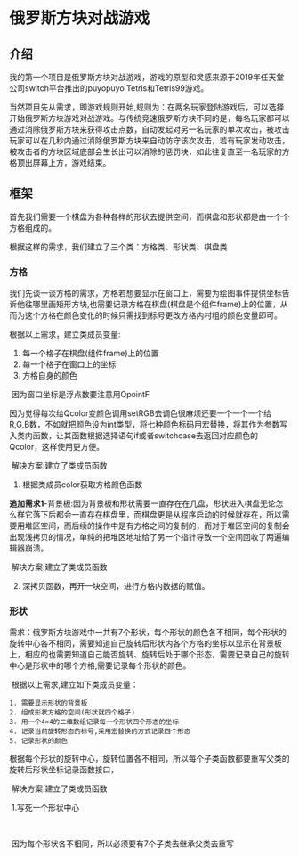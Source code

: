 # 俄罗斯方块对战游戏

## 介绍

我的第一个项目是俄罗斯方块对战游戏，游戏的原型和灵感来源于2019年任天堂公司switch平台推出的puyopuyo Tetris和Tetris99游戏。

当然项目先从需求，即游戏规则开始,规则为：在两名玩家登陆游戏后，可以选择开始俄罗斯方块游戏对战游戏。与传统竞速俄罗斯方块不同的是，每名玩家都可以通过消除俄罗斯方块来获得攻击点数，自动发起对另一名玩家的单次攻击，被攻击玩家可以在几秒内通过消除俄罗斯方块来自动防守该次攻击，若有玩家发动攻击，被攻击者的方块区域底部会生长出可以消除的惩罚块，如此往复直至一名玩家的方格顶出屏幕上方，游戏结束。

## 框架

首先我们需要一个棋盘为各种各样的形状去提供空间，而棋盘和形状都是由一个个方格组成的。

根据这样的需求，我们建立了三个类：方格类、形状类、棋盘类

### 方格

我们先谈一谈方格的需求，方格若想要显示在窗口上，需要为绘图事件提供坐标告诉他往哪里画矩形方块,也需要记录方格在棋盘(棋盘是个组件frame)上的位置，从而为这个方格在颜色变化的时候只需找到标号更改方格内村粗的颜色变量即可。

根据以上需求，建立类成员变量:

1. 每一个格子在棋盘(组件frame)上的位置
2. 每一个格子在窗口上的坐标
3. 方格自身的颜色

​	因为窗口坐标是浮点数要注意用QpointF

​	因为觉得每次给Qcolor变颜色调用setRGB去调色很麻烦还要一个一个一个给R,G,B数，不如就把颜色设为int类型，将七种颜色标码用宏替换，将其作为参数写入类内函数，让其函数根据选择语句if或者switchcase去返回对应颜色的Qcolor，这样使用更方便。

​	解决方案:建立了类成员函数

1. 根据类成员color获取方格颜色函数

​	**追加需求1**-背景板:因为背景板和形状需要一直存在在几盘，形状进入棋盘无论怎么样它落下后都会一直存在棋盘里，而棋盘更是从程序启动的时候就存在，所以需要用堆区空间，而后续的操作中是有方格之间的复制的，而对于堆区空间的复制会出现浅拷贝的情况，单纯的把堆区地址给了另一个指针导致一个空间回收了两遍编辑器崩溃。

​	解决方案:建立了类成员函数

2. 深拷贝函数，再开一块空间，进行方格内数据的赋值。

### 形状

​	需求：俄罗斯方块游戏中一共有7个形状，每个形状的颜色各不相同，每个形状的旋转中心各不相同，需要知道自己旋转后形状内各个方格的坐标以显示在背景板上，相应的也需要知道自己能否旋转、旋转后处于哪个形态，需要记录自己的旋转中心是形状中的哪个方格,需要记录每个形状的颜色。



​	根据以上需求,建立如下类成员变量：

 	1. 需要显示形状的背景板
 	2. 组成形状方格的空间(形状就四个格子)
 	3. 用一个4×4的二维数组记录每一个形状四个形态的坐标
 	4. 记录当前旋转形态的标号,采用宏替换的方式记录四个形态
 	5. 记录形状的颜色

​	根据每个形状的旋转中心，旋转位置各不相同，所以每个子类函数都要重写父类的旋转后形状坐标记录函数接口，

​	解决方案:建立了类成员函数

​	1.写死一个形状中心

​	

​	因为每个形状各不相同，所以必须要有7个子类去继承父类去重写